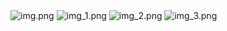 <img alt="img.png" src="Documents/IdeaProjects/learning/Module-01/git-task/img/img.png"/>
<img alt="img_1.png" src="Documents/IdeaProjects/learning/Module-01/git-task/img/img_1.png"/>
<img alt="img_2.png" src="Documents/IdeaProjects/learning/Module-01/git-task/img/img_2.png"/>
<img alt="img_3.png" src="Documents/IdeaProjects/learning/Module-01/git-task/img/img_3.png"/>
